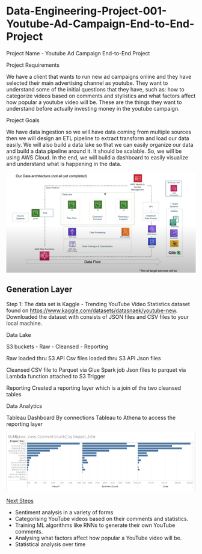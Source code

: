 # Data-Engineering-Project-001-Youtube-Ad-Campaign-End-to-End-Project

Project Name - Youtube Ad Campaign End-to-End Project

Project Requirements

We have a client that wants to run new ad campaigns online and they have selected their main advertising channel as youtube. They want to understand some of the initial questions that they have, such as: how to categorize videos based on comments and stylistics and what factors affect how popular a youtube video will be. These are the things they want to understand before actually investing money in the youtube campaign. 


Project Goals

We have data ingestion so we will have data coming from multiple sources then we will design an ETL pipeline to extract transform and load our data easily. We will also build a data lake so that we can easily organize our data and build a data pipeline around it. It should be scalable. So, we will be using AWS Cloud. In the end, we will build a dashboard to easily visualize and understand what is happening in the data. 

![ProjectArchitecture](img/youtubeAdCampaignArchitecture.jpg)


## Generation Layer 

Step 1: The data set is Kaggle - Trending YouTube Video Statistics dataset found on https://www.kaggle.com/datasets/datasnaek/youtube-new. Downloaded the dataset with consists of JSON files and CSV files to your local machine.


Data Lake

S3 buckets - Raw - Cleansed - Reporting

Raw 
loaded thru S3 API Csv files
loaded thru S3 API Json files

Cleansed
CSV file to Parquet via Glue Spark job
Json files to parquet via Lambda function attached to S3 Trigger

Reporting
Created a reporting layer which is a join of the two cleansed tables


Data Analytics

Tableau Dashboard
By connections Tableau to Athena to access the reporting layer 

![ProjectAnalyticsReport](img/youtubeAdCampaignFinalAnalytics.jpg)


<u>Next Steps</u>

* Sentiment analysis in a variety of forms
* Categorising YouTube videos based on their comments and statistics.
* Training ML algorithms like RNNs to generate their own YouTube comments.
* Analysing what factors affect how popular a YouTube video will be.
* Statistical analysis over time